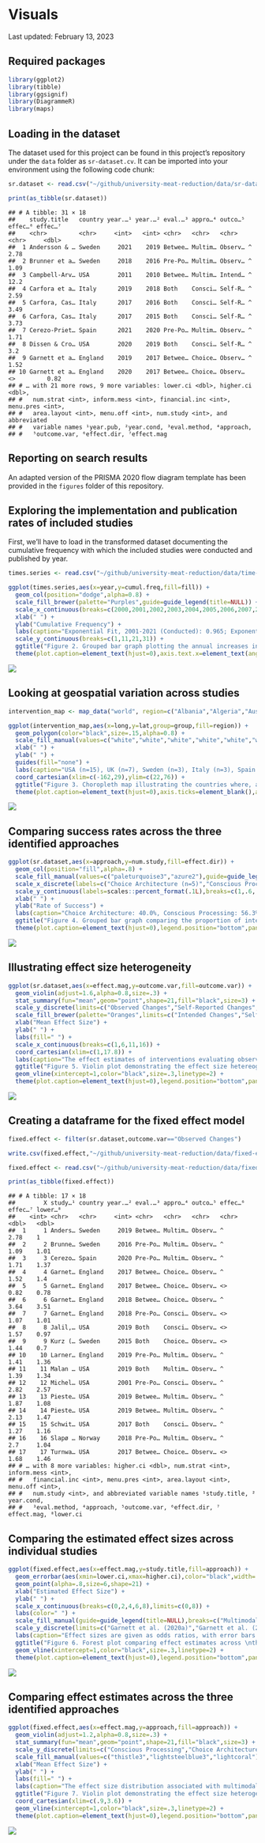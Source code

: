 Visuals
================
Last updated: February 13, 2023

## Required packages

``` r
library(ggplot2)
library(tibble)
library(ggsignif)
library(DiagrammeR)
library(maps)
```

## Loading in the dataset

The dataset used for this project can be found in this project’s
repository under the `data` folder as `sr-dataset.cv`. It can be
imported into your environment using the following code chunk:

``` r
sr.dataset <- read.csv("~/github/university-meat-reduction/data/sr-dataset.csv")

print(as_tibble(sr.dataset))
```

    ## # A tibble: 31 × 18
    ##    study.title   country year.…¹ year.…² eval.…³ appro…⁴ outco…⁵ effec…⁶ effec…⁷
    ##    <chr>         <chr>     <int>   <int> <chr>   <chr>   <chr>   <chr>     <dbl>
    ##  1 Andersson & … Sweden     2021    2019 Betwee… Multim… Observ… ^          2.78
    ##  2 Brunner et a… Sweden     2018    2016 Pre-Po… Multim… Observ… ^          1.09
    ##  3 Campbell-Arv… USA        2011    2010 Betwee… Multim… Intend… ^         12.2 
    ##  4 Carfora et a… Italy      2019    2018 Both    Consci… Self-R… ^          2.59
    ##  5 Carfora, Cas… Italy      2017    2016 Both    Consci… Self-R… ^          3.49
    ##  6 Carfora, Cas… Italy      2017    2015 Both    Consci… Self-R… ^          3.73
    ##  7 Cerezo-Priet… Spain      2021    2020 Pre-Po… Multim… Observ… ^          1.71
    ##  8 Dissen & Cro… USA        2020    2019 Both    Consci… Self-R… ^          3.2 
    ##  9 Garnett et a… England    2019    2017 Betwee… Choice… Observ… ^          1.52
    ## 10 Garnett et a… England    2020    2017 Betwee… Choice… Observ… <>         0.82
    ## # … with 21 more rows, 9 more variables: lower.ci <dbl>, higher.ci <dbl>,
    ## #   num.strat <int>, inform.mess <int>, financial.inc <int>, menu.pres <int>,
    ## #   area.layout <int>, menu.off <int>, num.study <int>, and abbreviated
    ## #   variable names ¹​year.pub, ²​year.cond, ³​eval.method, ⁴​approach,
    ## #   ⁵​outcome.var, ⁶​effect.dir, ⁷​effect.mag

## Reporting on search results

An adapted version of the PRISMA 2020 flow diagram template has been
provided in the `figures` folder of this repository.

## Exploring the implementation and publication rates of included studies

First, we’ll have to load in the transformed dataset documenting the
cumulative frequency with which the included studies were conducted and
published by year.

``` r
times.series <- read.csv("~/github/university-meat-reduction/data/time-series.csv")
```

``` r
ggplot(times.series,aes(x=year,y=cumul.freq,fill=fill)) +
  geom_col(position="dodge",alpha=0.8) +
  scale_fill_brewer(palette="Purples",guide=guide_legend(title=NULL)) +
  scale_x_continuous(breaks=c(2000,2001,2002,2003,2004,2005,2006,2007,2008,2009,2010,2011,2012,2013,2014,2015,2016,2017,2018,2019,2020,2021)) +
  xlab(" ") +
  ylab("Cumulative Frequency") +
  labs(caption="Exponential Fit, 2001-2021 (Conducted): 0.965; Exponential Fit, 2005-2021 (Published): 0.957") + 
  scale_y_continuous(breaks=c(1,11,21,31)) +
  ggtitle("Figure 2. Grouped bar graph plotting the annual increases in the number of \nmeat reduction interventions implemented within university settings between \n2000 and 2021.") +
  theme(plot.caption=element_text(hjust=0),axis.text.x=element_text(angle=30,hjust=1,vjust=1),panel.background=element_blank(),legend.position="bottom",panel.border=element_rect(fill=NA))
```

![](visuals_files/figure-gfm/unnamed-chunk-4-1.png)<!-- -->

## Looking at geospatial variation across studies

``` r
intervention_map <- map_data("world", region=c("Albania","Algeria","Austria","Belarus","Belgium","Bosnia and Herzegovina","Bulgaria","Chad","Croatia","Czech Republic","Denmark","Egypt","Eritrea","Estonia","Finland","France","Germany","Greece","Hungary","Iceland","Ireland","Latvia","Libya","Lithuania","Luxembourg","Mali","Mauritania","Mexico","Moldova","Montenegro","Morocco","Netherlands","Niger","North Macedonia","Poland","Portugal","Romania","Russia","Serbia","Slovakia","Slovenia","Sudan","Switzerland","Tunisia","Turkey","Ukraine","Canada","Norway","Spain","Italy","Sweden","UK","USA"))
```

``` r
ggplot(intervention_map,aes(x=long,y=lat,group=group,fill=region)) +
  geom_polygon(color="black",size=.15,alpha=0.8) +
  scale_fill_manual(values=c("white","white","white","white","white","white","white","white","white","white","white","white","white","white","white","white","white","white","white","white","white","white","white","white","white","white","white","white","white","white","white","white","white","white","white","white","white","white","white","white","white","white","white","white","white","white","lavender","lavender","lavender","lightslateblue","lightslateblue","slateblue","slateblue4"),limits=c("Albania","Algeria","Austria","Belarus","Belgium","Bosnia and Herzegovina","Bulgaria","Chad","Croatia","Czech Republic","Denmark","Egypt","Eritrea","Estonia","Finland","France","Germany","Greece","Hungary","Iceland","Ireland","Latvia","Libya","Lithuania","Luxembourg","Mali","Mauritania","Mexico","Moldova","Montenegro","Morocco","Netherlands","Niger","North Macedonia","Poland","Portugal","Romania","Russia","Serbia","Slovakia","Slovenia","Sudan","Switzerland","Tunisia","Turkey","Ukraine","Canada","Norway","Spain","Italy","Sweden","UK","USA"),breaks=c("Albania","Algeria","Austria","Belarus","Belgium","Bosnia and Herzegovina","Bulgaria","Chad","Croatia","Czech Republic","Denmark","Egypt","Eritrea","Estonia","Finland","France","Germany","Greece","Hungary","Iceland","Ireland","Latvia","Libya","Lithuania","Luxembourg","Mali","Mauritania","Mexico","Moldova","Montenegro","Morocco","Netherlands","Niger","North Macedonia","Poland","Portugal","Romania","Russia","Serbia","Slovakia","Slovenia","Sudan","Switzerland","Tunisia","Turkey","Ukraine","Canada","Norway","Spain","Italy","Sweden","UK","USA"),labels=c("Albania\n(n=0)","Algeria\n(n=0)","Austria\n(n-0)","Belarus\n(n=0)","Belgium\n(n=0)","Bosnia and Herzegovina\n(n=0)","Bulgaria\n(n=0)","Chad\n(n=0)","Croatia\n(n=0)","Czech Republic\n(n=0)","Denmark\n(n=0)","Egypt\n(n=0)","Eritrea\n(n=0)","Estonia\n(n=0)","Finland\n(n=0)","France\n(n=0)","Germany\n(n=0)","Greece\n(n=0)","Hungary\n(n=0)","Iceland\n(n=0)","Ireland\n(n=0)","Latvia\n(n=0)","Libya\n(n=0)","Lithuania\n(n=0)","Luxembourg\n(n=0)","Mali\n(n=0)","Mauritania\n(n=0)","Mexico\n(n=0)","Moldova\n(n=0)","Montenegro\n(n=0)","Morocco\n(n=0)","Netherlands\n(n=0)","Niger\n(n=0)","North Macedonia\n(n=0)","Poland\n(n=0)","Portugal\n(n=0)","Romania\n(n=0)","Russia\n(n=0)","Serbia\n(n=0)","Slovakia\n(n=0)","Slovenia\n(n=0)","Sudan\n(n=0)","Switzerland\n(n=0)","Tunisia\n(n=0)","Turkey\n(n=0)","Ukraine\n(n=0)","Canada\n(n=1)","Norway\n(n=1)","Spain\n(n=1)","Italy\n(n=3)","Sweden\n(n=3)","UK\n(n=7)","USA\n(n=15)"),guide=guide_legend(title=NULL,nrow=2)) +
  xlab(" ") + 
  ylab(" ") +
  guides(fill="none") +
  labs(caption="USA (n=15), UK (n=7), Sweden (n=3), Italy (n=3), Spain (n=1), Norway (n=1), Canada (n=1)") + 
  coord_cartesian(xlim=c(-162,29),ylim=c(22,76)) +
  ggtitle("Figure 3. Choropleth map illustrating the countries where, and the frequency with \nwhich, included interventions were conducted between 2000 and 2021.") +
  theme(plot.caption=element_text(hjust=0),axis.ticks=element_blank(),axis.text=element_blank(),panel.border=element_rect(fill=NA),legend.position="bottom",panel.grid=element_blank(),panel.background=element_rect(fill="aliceblue"))
```

![](visuals_files/figure-gfm/unnamed-chunk-6-1.png)<!-- -->

## Comparing success rates across the three identified approaches

``` r
ggplot(sr.dataset,aes(x=approach,y=num.study,fill=effect.dir)) + 
  geom_col(position="fill",alpha=.8) + 
  scale_fill_manual(values=c("paleturquoise3","azure2"),guide=guide_legend(title=NULL)) +
  scale_x_discrete(labels=c("Choice Architecture (n=5)","Conscious Processing (n=16)","Multimodal (n=10)")) +
  scale_y_continuous(labels=scales::percent_format(.1L),breaks=c(1,.6,.437,0)) +
  xlab(" ") + 
  ylab("Rate of Success") +
  labs(caption="Choice Architecture: 40.0%, Conscious Processing: 56.3%, Multimodal: 100.0%\n\nRelative to the other approaches, multimodal interventions were more likely to significantly reduce the consumption \nof meat within university settings (p=0.029). No study reported any salient increases in meat consumption resulting \nfrom the implementation of their interventions.") + 
  ggtitle("Figure 4. Grouped bar graph comparing the proportion of interventions \nassociated with significant reductions in meat consumption across each \ninvestigated approach.") +
  theme(plot.caption=element_text(hjust=0),legend.position="bottom",panel.border=element_rect(fill=NA),panel.background=element_blank())
```

![](visuals_files/figure-gfm/unnamed-chunk-7-1.png)<!-- -->

## Illustrating effect size heterogeneity

``` r
ggplot(sr.dataset,aes(x=effect.mag,y=outcome.var,fill=outcome.var)) +
  geom_violin(adjust=1.6,alpha=0.8,size=.3) + 
  stat_summary(fun="mean",geom="point",shape=21,fill="black",size=3) +
  scale_y_discrete(limits=c("Observed Changes","Self-Reported Changes","Intended Changes")) +
  scale_fill_brewer(palette="Oranges",limits=c("Intended Changes","Self-Reported Changes","Observed Changes"),breaks=c("Observed Changes","Self-Reported Changes","Intended Changes"),labels=c("Observed Changes (n=17)","Self-Reported Changes (n=10)","Intended Changes (n=4)")) +
  xlab("Mean Effect Size") + 
  ylab(" ") +
  labs(fill=" ") +
  scale_x_continuous(breaks=c(1,6,11,16)) +
  coord_cartesian(xlim=c(1,17.8)) +
  labs(caption="The effect estimates of interventions evaluating observed changes in meat consumption were the smallest and most evenly \ndistributed across the three methods of evaluation.") + 
  ggtitle("Figure 5. Violin plot demonstrating the effect size hetereogeneity across the three \nidentified methods of evaluation.") +
  geom_vline(xintercept=1,color="black",size=.3,linetype=2) +
  theme(plot.caption=element_text(hjust=0),legend.position="bottom",panel.border=element_rect(fill=NA),panel.background=element_blank(),axis.ticks.y=element_blank(),axis.text.y=element_blank(),panel.grid.minor=element_blank())
```

![](visuals_files/figure-gfm/unnamed-chunk-8-1.png)<!-- -->

## Creating a dataframe for the fixed effect model

``` r
fixed.effect <- filter(sr.dataset,outcome.var=="Observed Changes")
```

``` r
write.csv(fixed.effect,"~/github/university-meat-reduction/data/fixed-effect.csv")
```

``` r
fixed.effect <- read.csv("~/github/university-meat-reduction/data/fixed-effect.csv")

print(as_tibble(fixed.effect))
```

    ## # A tibble: 17 × 18
    ##        X study…¹ country year.…² eval.…³ appro…⁴ outco…⁵ effec…⁶ effec…⁷ lower…⁸
    ##    <int> <chr>   <chr>     <int> <chr>   <chr>   <chr>   <chr>     <dbl>   <dbl>
    ##  1     1 Anders… Sweden     2019 Betwee… Multim… Observ… ^          2.78    1   
    ##  2     2 Brunne… Sweden     2016 Pre-Po… Multim… Observ… ^          1.09    1.01
    ##  3     3 Cerezo… Spain      2020 Pre-Po… Multim… Observ… ^          1.71    1.37
    ##  4     4 Garnet… England    2017 Betwee… Choice… Observ… ^          1.52    1.4 
    ##  5     5 Garnet… England    2017 Betwee… Choice… Observ… <>         0.82    0.78
    ##  6     6 Garnet… England    2018 Betwee… Choice… Observ… ^          3.64    3.51
    ##  7     7 Garnet… England    2018 Pre-Po… Consci… Observ… <>         1.07    1.01
    ##  8     8 Jalil,… USA        2019 Both    Consci… Observ… <>         1.57    0.97
    ##  9     9 Kurz (… Sweden     2015 Both    Choice… Observ… <>         1.44    0.7 
    ## 10    10 Larner… England    2019 Pre-Po… Multim… Observ… ^          1.41    1.36
    ## 11    11 Malan … USA        2019 Both    Multim… Observ… ^          1.39    1.34
    ## 12    12 Michel… USA        2001 Pre-Po… Consci… Observ… ^          2.82    2.57
    ## 13    13 Pieste… USA        2019 Betwee… Multim… Observ… ^          1.87    1.08
    ## 14    14 Pieste… USA        2019 Betwee… Multim… Observ… ^          2.13    1.47
    ## 15    15 Schwit… USA        2017 Both    Consci… Observ… ^          1.27    1.16
    ## 16    16 Slapø … Norway     2018 Pre-Po… Multim… Observ… ^          2.7     1.04
    ## 17    17 Turnwa… USA        2017 Betwee… Choice… Observ… <>         1.68    1.46
    ## # … with 8 more variables: higher.ci <dbl>, num.strat <int>, inform.mess <int>,
    ## #   financial.inc <int>, menu.pres <int>, area.layout <int>, menu.off <int>,
    ## #   num.study <int>, and abbreviated variable names ¹​study.title, ²​year.cond,
    ## #   ³​eval.method, ⁴​approach, ⁵​outcome.var, ⁶​effect.dir, ⁷​effect.mag, ⁸​lower.ci

## Comparing the estimated effect sizes across individual studies

``` r
ggplot(fixed.effect,aes(x=effect.mag,y=study.title,fill=approach)) + 
  geom_errorbar(aes(xmin=lower.ci,xmax=higher.ci),color="black",width=.2,size=.3) +
  geom_point(alpha=.8,size=6,shape=21) + 
  xlab("Estimated Effect Size") + 
  ylab(" ") + 
  scale_x_continuous(breaks=c(0,2,4,6,8),limits=c(0,8)) +
  labs(color=" ") +
  scale_fill_manual(guide=guide_legend(title=NULL),breaks=c("Multimodal","Choice Architecture","Conscious Processing"),values=c("thistle3","lightsteelblue3","lightcoral"),labels=c("Multimodal (n=8)","Choice Architecture (n=5)","Conscious Processing (n=4)")) +
  scale_y_discrete(limits=c("Garnett et al. (2020a)","Garnett et al. (2021)","Brunner et al. (2018)","Schwitzgebel, Cokelet, & Singer (2020)","Malan (2020)","Larner et al. (2021)","Kurz (2018)","Garnett et al. (2019)","Jalil, Tasoff, & Bustamante (2020)","Turnwald & Crum (2019)","Cerezo-Prieto & Frutos-Esteban (2021)","Piester et al. (2020a)","Piester et al. (2020b)","Slapø & Karevold (2019)","Andersson & Nelander (2021)","Michels et al. (2008)","Garnett et al. (2020b)")) + 
  labs(caption="Effect sizes are given as odds ratios, with error bars denoting 95% confidence \nintervals.") + 
  ggtitle("Figure 6. Forest plot comparing effect estimates across \nthe 17 studies included in the fixed effect model.") +
  geom_vline(xintercept=1,color="black",size=.3,linetype=2) +
  theme(plot.caption=element_text(hjust=0),legend.position="bottom",panel.background=element_blank(),panel.border=element_rect(fill=NA),panel.grid.minor=element_blank())
```

![](visuals_files/figure-gfm/unnamed-chunk-12-1.png)<!-- -->

## Comparing effect estimates across the three identified approaches

``` r
ggplot(fixed.effect,aes(x=effect.mag,y=approach,fill=approach)) +
  geom_violin(adjust=1.2,alpha=0.8,size=.3) + 
  stat_summary(fun="mean",geom="point",shape=21,fill="black",size=3) +
  scale_y_discrete(limits=c("Conscious Processing","Choice Architecture","Multimodal")) +
  scale_fill_manual(values=c("thistle3","lightsteelblue3","lightcoral"),breaks=c("Multimodal","Choice Architecture","Conscious Processing"),labels=c("Multimodal (n=8)","Choice Architecture (n=5)","Conscious Processing (n=4)")) +
  xlab("Mean Effect Size") + 
  ylab(" ") +
  labs(fill=" ") +
  labs(caption="The effect size distribution associated with multimodal interventions, in addition to having the highest overall effect on meat \nconsumption, is also the most even across the three categories.") + 
  ggtitle("Figure 7. Violin plot demonstrating the effect size heterogeneity across the three \ninvestigated approaches.") +
  coord_cartesian(xlim=c(.9,3.6)) +
  geom_vline(xintercept=1,color="black",size=.3,linetype=2) +
  theme(plot.caption=element_text(hjust=0),legend.position="bottom",panel.border=element_rect(fill=NA),panel.background=element_blank(),axis.ticks.y=element_blank(),axis.text.y=element_blank(),panel.grid.minor=element_blank())
```

![](visuals_files/figure-gfm/unnamed-chunk-13-1.png)<!-- -->
